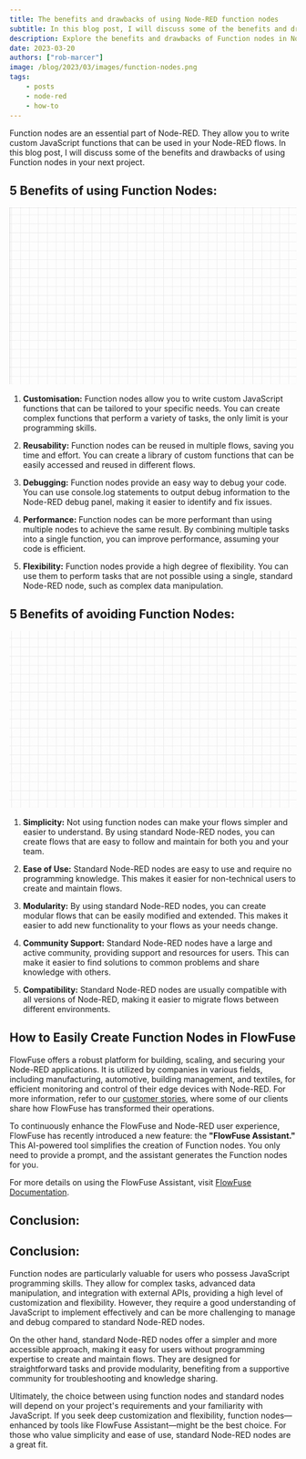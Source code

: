 ```yaml
---
title: The benefits and drawbacks of using Node-RED function nodes
subtitle: In this blog post, I will discuss some of the benefits and drawbacks of using Function nodes in your next Node-RED project.
description: Explore the benefits and drawbacks of Function nodes in Node-RED projects, balancing customizability with simplicity for optimal flow design.
date: 2023-03-20
authors: ["rob-marcer"]
image: /blog/2023/03/images/function-nodes.png
tags:
    - posts
    - node-red
    - how-to
---
```


Function nodes are an essential part of Node-RED. They allow you to write custom JavaScript functions that can be used in your Node-RED flows. In this blog post, I will discuss some of the benefits and drawbacks of using Function nodes in your next project.

<!--more-->

 ## 5 Benefits of using Function Nodes: ##

 ![Example showing how to use the function node](./images/function-example.gif "Example showing how to use the function node")

1. **Customisation:** Function nodes allow you to write custom JavaScript functions that can be tailored to your specific needs. You can create complex functions that perform a variety of tasks, the only limit is your programming skills.

2. **Reusability:** Function nodes can be reused in multiple flows, saving you time and effort. You can create a library of custom functions that can be easily accessed and reused in different flows.

3. **Debugging:** Function nodes provide an easy way to debug your code. You can use console.log statements to output debug information to the Node-RED debug panel, making it easier to identify and fix issues.

4. **Performance:** Function nodes can be more performant than using multiple nodes to achieve the same result. By combining multiple tasks into a single function, you can improve performance, assuming your code is efficient.

5. **Flexibility:** Function nodes provide a high degree of flexibility. You can use them to perform tasks that are not possible using a single, standard Node-RED node, such as complex data manipulation.

## 5 Benefits of avoiding Function Nodes:

![Example showing how to not use the function node](./images/no-function-example.gif "Example showing how to not use the function node")

1. **Simplicity:** Not using function nodes can make your flows simpler and easier to understand. By using standard Node-RED nodes, you can create flows that are easy to follow and maintain for both you and your team.

2. **Ease of Use:** Standard Node-RED nodes are easy to use and require no programming knowledge. This makes it easier for non-technical users to create and maintain flows.

3. **Modularity:** By using standard Node-RED nodes, you can create modular flows that can be easily modified and extended. This makes it easier to add new functionality to your flows as your needs change.

4. **Community Support:** Standard Node-RED nodes have a large and active community, providing support and resources for users. This can make it easier to find solutions to common problems and share knowledge with others.

5. **Compatibility:** Standard Node-RED nodes are usually compatible with all versions of Node-RED, making it easier to migrate flows between different environments.

## How to Easily Create Function Nodes in FlowFuse

FlowFuse offers a robust platform for building, scaling, and securing your Node-RED applications. It is utilized by companies in various fields, including manufacturing, automotive, building management, and textiles, for efficient monitoring and control of their edge devices with Node-RED. For more information, refer to our [customer stories](/customer-stories/), where some of our clients share how FlowFuse has transformed their operations.

To continuously enhance the FlowFuse and Node-RED user experience, FlowFuse has recently introduced a new feature: the **"FlowFuse Assistant."** This AI-powered tool simplifies the creation of Function nodes. You only need to provide a prompt, and the assistant generates the Function nodes for you.

For more details on using the FlowFuse Assistant, visit [FlowFuse Documentation](https://flowfuse.com/docs/user/assistant/).

## Conclusion:

## Conclusion:

Function nodes are particularly valuable for users who possess JavaScript programming skills. They allow for complex tasks, advanced data manipulation, and integration with external APIs, providing a high level of customization and flexibility. However, they require a good understanding of JavaScript to implement effectively and can be more challenging to manage and debug compared to standard Node-RED nodes.

On the other hand, standard Node-RED nodes offer a simpler and more accessible approach, making it easy for users without programming expertise to create and maintain flows. They are designed for straightforward tasks and provide modularity, benefiting from a supportive community for troubleshooting and knowledge sharing.

Ultimately, the choice between using function nodes and standard nodes will depend on your project's requirements and your familiarity with JavaScript. If you seek deep customization and flexibility, function nodes—enhanced by tools like FlowFuse Assistant—might be the best choice. For those who value simplicity and ease of use, standard Node-RED nodes are a great fit.

